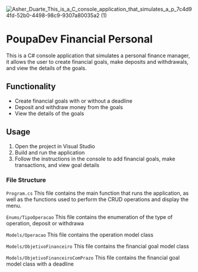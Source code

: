 ![Asher_Duarte_This_is_a_C_console_application_that_simulates_a_p_7c4d94fd-52b0-4498-98c9-9307a80035a2 (1)](https://user-images.githubusercontent.com/105469529/213919186-c18c7e8d-ac8a-481d-97d2-050c7596b08b.png)
# PoupaDev Financial Personal
This is a C# console application that simulates a personal finance manager, it allows the user to create financial goals, make deposits and withdrawals, and view the details of the goals.

## Functionality
+ Create financial goals with or without a deadline
+ Deposit and withdraw money from the goals
+ View the details of the goals

## Usage
1. Open the project in Visual Studio
2. Build and run the application
3. Follow the instructions in the console to add financial goals, make transactions, and view goal details

### File Structure
`Program.cs`
This file contains the main function that runs the application, as well as the functions used to perform the CRUD operations and display the menu.

`Enums/TipoOperacao`
This file contains the enumeration of the type of operation, deposit or withdrawa

`Models/Operacao`
This file contains the operation model class

`Models/ObjetivoFinanceiro`
This file contains the financial goal model class

`Models/ObjetivoFinanceiroComPrazo`
This file contains the financial goal model class with a deadline
